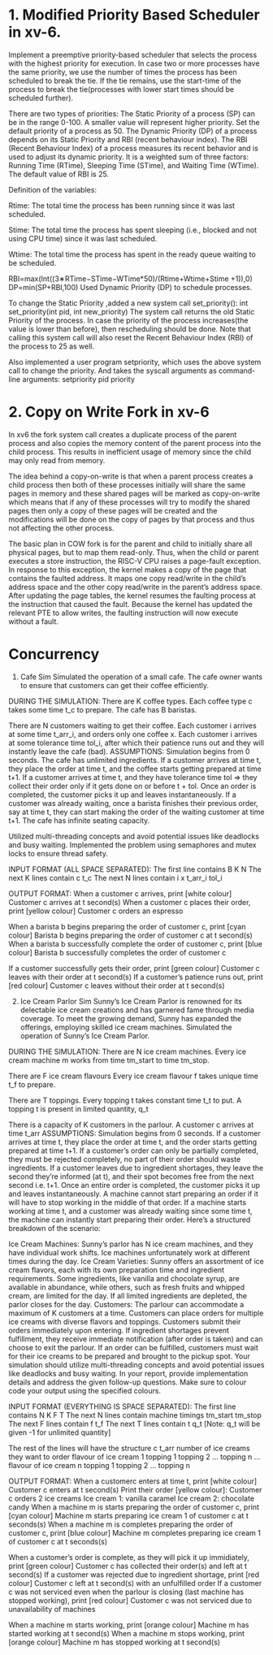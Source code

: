 # 1. Modified Priority Based Scheduler in xv-6.
Implement a preemptive priority-based scheduler that selects the process with the highest priority for execution. In case two or more processes have the same priority, we use the number of times the process has been scheduled to break the tie. If the tie remains, use the start-time of the process to break the tie(processes with lower start times should be scheduled further).

There are two types of priorities:
The Static Priority of a process (SP) can be in the range 0-100. A smaller value will represent higher priority. Set the default priority of a process as 50.
The Dynamic Priority (DP) of a process depends on its Static Priority and RBI (recent behaviour index).
The RBI (Recent Behaviour Index) of a process measures its recent behavior and is used to adjust its dynamic priority. It is a weighted sum of three factors: Running Time (RTime), Sleeping Time (STime), and Waiting Time (WTime). The default value of RBI is 25.

Definition of the variables:

Rtime: The total time the process has been running since it was last scheduled.

Stime: The total time the process has spent sleeping (i.e., blocked and not using CPU time) since it was last scheduled.

Wtime: The total time the process has spent in the ready queue waiting to be scheduled.

RBI=max(Int((3∗RTime−STime−WTime*50)/(Rtime+Wtime+Stime +1)),0)
DP=min(SP+RBI,100)
Used Dynamic Priority (DP) to schedule processes.

To change the Static Priority ,added a new system call set_priority():
int set_priority(int pid, int new_priority)
The system call returns the old Static Priority of the process. In case the priority of the process increases(the value is lower than before), then rescheduling should be done. Note that calling this system call will also reset the Recent Behaviour Index (RBI) of the process to 25 as well.

Also implemented a user program setpriority, which uses the above system call to change the priority. And takes the syscall arguments as command-line arguments:
setpriority pid priority

# 2. Copy on Write Fork in xv-6
In xv6 the fork system call creates a duplicate process of the parent process and also copies the memory content of the parent process into the child process. This results in inefficient usage of memory since the child may only read from memory.

The idea behind a copy-on-write is that when a parent process creates a child process then both of these processes initially will share the same pages in memory and these shared pages will be marked as copy-on-write which means that if any of these processes will try to modify the shared pages then only a copy of these pages will be created and the modifications will be done on the copy of pages by that process and thus not affecting the other process.

The basic plan in COW fork is for the parent and child to initially share all physical pages, but to map them read-only. Thus, when the child or parent executes a store instruction, the RISC-V CPU raises a page-fault exception. In response to this exception, the kernel makes a copy of the page that contains the faulted address. It maps one copy read/write in the child’s address space and the other copy read/write in the parent’s address space. After updating the page tables, the kernel resumes the faulting process at the instruction that caused the fault. Because the kernel has updated the relevant PTE to allow writes, the faulting instruction will now execute without a fault.


# Concurrency
1. Cafe Sim
Simulated the operation of a small cafe. The cafe owner wants to ensure that customers can get their coffee efficiently.

DURING THE SIMULATION:
There are K coffee types.
Each coffee type c takes some time t_c to prepare.
The cafe has B baristas.

There are N customers waiting to get their coffee.
Each customer i arrives at some time t_arr_i, and orders only one coffee x.
Each customer i arrives at some tolerance time tol_i, after which their patience runs out and they will instantly leave the cafe (bad).
ASSUMPTIONS:
Simulation begins from 0 seconds.
The cafe has unlimited ingredients.
If a customer arrives at time t, they place the order at time t, and the coffee starts getting prepared at time t+1.
If a customer arrives at time t, and they have tolerance time tol => they collect their order only if it gets done on or before t + tol.
Once an order is completed, the customer picks it up and leaves instantaneously.
If a customer was already waiting, once a barista finishes their previous order, say at time t, they can start making the order of the waiting customer at time t+1.
The cafe has infinite seating capacity.

Utilized multi-threading concepts and avoid potential issues like deadlocks and busy waiting. Implemented the problem using semaphores and mutex locks to ensure thread safety.

INPUT FORMAT (ALL SPACE SEPARATED):
The first line contains B K N The next K lines contain c t_c The next N lines contain i x t_arr_i tol_i

OUTPUT FORMAT:
When a customer c arrives, print [white colour] Customer c arrives at t second(s)
When a customer c places their order, print [yellow colour] Customer c orders an espresso

When a barista b begins preparing the order of customer c, print [cyan colour] Barista b begins preparing the order of customer c at t second(s)
When a barista b successfully complete the order of customer c, print [blue colour] Barista b successfully completes the order of customer c

If a customer successfully gets their order, print [green colour] Customer c leaves with their order at t second(s)
If a customer’s patience runs out, print [red colour] Customer c leaves without their order at t second(s)

2. Ice Cream Parlor Sim 
Sunny’s Ice Cream Parlor is renowned for its delectable ice cream creations and has garnered fame through media coverage. To meet the growing demand, Sunny has expanded the offerings, employing skilled ice cream machines. Simulated the operation of Sunny’s Ice Cream Parlor.

DURING THE SIMULATION:
There are N ice cream machines.
Every ice cream machine m works from time tm_start to time tm_stop.

There are F ice cream flavours
Every ice cream flavour f takes unique time t_f to prepare.

There are T toppings.
Every topping t takes constant time t_t to put.
A topping t is present in limited quantity, q_t

There is a capacity of K customers in the parlour.
A customer c arrives at time t_arr
ASSUMPTIONS:
Simulation begins from 0 seconds.
If a customer arrives at time t, they place the order at time t, and the order starts getting prepared at time t+1.
If a customer’s order can only be partially completed, they must be rejected completely, no part of their order should waste ingredients.
If a customer leaves due to ingredient shortages, they leave the second they’re informed (at t), and their spot becomes free from the next second i.e. t+1.
Once an entire order is completed, the customer picks it up and leaves instantaneously.
A machine cannot start preparing an order if it will have to stop working in the middle of that order.
If a machine starts working at time t, and a customer was already waiting since some time t, the machine can instantly start preparing their order.
Here’s a structured breakdown of the scenario:

Ice Cream Machines:
Sunny’s parlor has N ice cream machines, and they have individual work shifts.
Ice machines unfortunately work at different times during the day.
Ice Cream Varieties:
Sunny offers an assortment of ice cream flavors, each with its own preparation time and ingredient requirements.
Some ingredients, like vanilla and chocolate syrup, are available in abundance, while others, such as fresh fruits and whipped cream, are limited for the day.
If all limited ingredients are depleted, the parlor closes for the day.
Customers:
The parlour can accommodate a maximum of K customers at a time. Customers can place orders for multiple ice creams with diverse flavors and toppings.
Customers submit their orders immediately upon entering. If ingredient shortages prevent fulfillment, they receive immediate notification (after order is taken) and can choose to exit the parlour.
If an order can be fulfilled, customers must wait for their ice creams to be prepared and brought to the pickup spot.
Your simulation should utilize multi-threading concepts and avoid potential issues like deadlocks and busy waiting. In your report, provide implementation details and address the given follow-up questions. Make sure to colour code your output using the specified colours.

INPUT FORMAT (EVERYTHING IS SPACE SEPARATED):
The first line contains N K F T The next N lines contain machine timings tm_start tm_stop The next F lines contain f t_f The next T lines contain t q_t [Note: q_t will be given -1 for unlimited quantity]

The rest of the lines will have the structure c t_arr number of ice creams they want to order flavour of ice cream 1 topping 1 topping 2 … topping n … flavour of ice cream n topping 1 topping 2 … topping n

OUTPUT FORMAT:
When a customerc enters at time t, print [white colour] Customer c enters at t second(s)
Print their order [yellow colour]:
Customer c orders 2 ice creams
Ice cream 1: vanilla caramel
Ice cream 2: chocolate candy
When a machine m is starts preparing the order of customer c, print [cyan colour] Machine m starts preparing ice cream 1 of customer c at t seconds(s)
When a machine m is completes preparing the order of customer c, print [blue colour] Machine m completes preparing ice cream 1 of customer c at t seconds(s)

When a customer’s order is complete, as they will pick it up immidiately, print [green colour] Customer c has collected their order(s) and left at t second(s)
If a customer was rejected due to ingredient shortage, print [red colour] Customer c left at t second(s) with an unfulfilled order
If a customer c was not serviced even when the parlour is closing (last machine has stopped working), print [red colour] Customer c was not serviced due to unavailability of machines

When a machine m starts working, print [orange colour] Machine m has started working at t second(s)
When a machine m stops working, print [orange colour] Machine m has stopped working at t second(s)